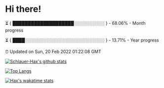 # Hi there!

⏳ { ████████████████████░░░░░░░░░░ } - 68.06% - Month progress

⏳ { ████░░░░░░░░░░░░░░░░░░░░░░░░░░ } - 13.71% - Year progress

⏰ Updated on Sun, 20 Feb 2022 01:22:08 GMT


[![Schlauer-Hax's github stats](https://github-readme-stats.vercel.app/api?username=Schlauer-Hax&show_icons=true&theme=dark&count_private=true)](https://github.com/Schlauer-Hax)


[![Top Langs](https://github-readme-stats.vercel.app/api/top-langs/?username=Schlauer-Hax&layout=compact&theme=dark)](https://github.com/Schlauer-Hax?tab=repositories)


[![Hax's wakatime stats](https://github-readme-stats.vercel.app/api/wakatime?username=Hax&theme=dark)](https://wakatime.com/@Hax)

